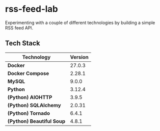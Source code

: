 # rss-feed-lab
Experimenting with a couple of different technologies by building a simple RSS feed API.

## Tech Stack
| Technology | Version |
| ---------- | ------- |
| **Docker** | 27.0.3 |
| **Docker Compose** | 2.28.1 |
| **MySQL** | 9.0.0 |
| **Python** | 3.12.4 |
| **(Python) AIOHTTP** | 3.9.5 |
| **(Python) SQLAlchemy** | 2.0.31 |
| **(Python) Tornado** | 6.4.1 |
| **(Python) Beautiful Soup** | 4.8.1 |
